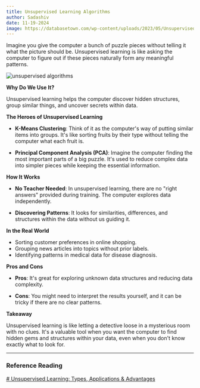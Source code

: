 ```yaml
---
title: Unsupervised Learning Algorithms
author: Sadashiv
date: 11-19-2024
image: https://databasetown.com/wp-content/uploads/2023/05/Unsupervised-Learning-1024x726.jpg
---
```


Imagine you give the computer a bunch of puzzle pieces without telling it what the picture should be. Unsupervised learning is like asking the computer to figure out if these pieces naturally form any meaningful patterns.

![unsupervised algorithms](https://databasetown.com/wp-content/uploads/2023/05/Unsupervised-Learning-1024x726.jpg)

**Why Do We Use It?**

Unsupervised learning helps the computer discover hidden structures, group similar things, and uncover secrets within data.

**The Heroes of Unsupervised Learning**

-  **K-Means Clustering**: Think of it as the computer's way of putting similar items into groups. It's like sorting fruits by their type without telling the computer what each fruit is.

-  **Principal Component Analysis (PCA)**: Imagine the computer finding the most important parts of a big puzzle. It's used to reduce complex data into simpler pieces while keeping the essential information.

**How It Works**

-  **No Teacher Needed**: In unsupervised learning, there are no "right answers" provided during training. The computer explores data independently.

-  **Discovering Patterns**: It looks for similarities, differences, and structures within the data without us guiding it.

**In the Real World**

- Sorting customer preferences in online shopping.
- Grouping news articles into topics without prior labels.
- Identifying patterns in medical data for disease diagnosis.

**Pros and Cons**

- **Pros**: It's great for exploring unknown data structures and reducing data complexity.

- **Cons**: You might need to interpret the results yourself, and it can be tricky if there are no clear patterns.

**Takeaway**

Unsupervised learning is like letting a detective loose in a mysterious room with no clues. It's a valuable tool when you want the computer to find hidden gems and structures within your data, even when you don't know exactly what to look for.

---
### Reference Reading
[# Unsupervised Learning: Types, Applications & Advantages](https://databasetown.com/unsupervised-learning-types-applications/)
